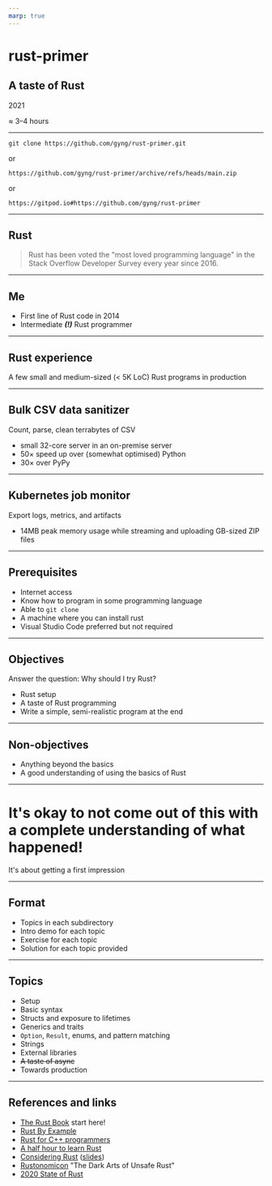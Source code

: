 ```yaml
---
marp: true
---
```


# rust-primer

## A taste of Rust

2021

$\approx$ 3–4 hours

---

```
git clone https://github.com/gyng/rust-primer.git
```

or

```
https://github.com/gyng/rust-primer/archive/refs/heads/main.zip
```

or

```
https://gitpod.io#https://github.com/gyng/rust-primer
```

---

## Rust

>Rust has been voted the "most loved programming language" in the Stack Overflow Developer Survey every year since 2016.

<!-- We're here to get a high-level answer to the questions: what and why Rust? -->

---

## Me

- First line of Rust code in 2014
- Intermediate ___(!)___ Rust programmer

<!-- I learn more about programming the more I write Rust -->

---

## Rust experience

A few small and medium-sized ($\lt$ 5K LoC) Rust programs in production

<!-- I would write more in production, if I could -->

---

## Bulk CSV data sanitizer

Count, parse, clean terrabytes of CSV

- small 32-core server in an on-premise server
- 50$\times$ speed up over (somewhat optimised) Python
- 30$\times$ over PyPy

---

## Kubernetes job monitor

Export logs, metrics, and artifacts

- 14MB peak memory usage while streaming and uploading GB-sized ZIP files

---

## Prerequisites

- Internet access
- Know how to program in some programming language
- Able to `git clone`
- A machine where you can install rust
- Visual Studio Code preferred but not required

---

## Objectives

Answer the question: Why should I try Rust?

- Rust setup
- A taste of Rust programming
- Write a simple, semi-realistic program at the end

---

## Non-objectives

- Anything beyond the basics
- A good understanding of using the basics of Rust

<!-- It took my newbie programmer brain weeks before I felt comfortable with Rust. -->

---

# It's okay to not come out of this with a complete understanding of what happened!

It's about getting a first impression


---

## Format

- Topics in each subdirectory
- Intro demo for each topic
- Exercise for each topic
- Solution for each topic provided

---

## Topics

- Setup
- Basic syntax
- Structs and exposure to lifetimes
- Generics and traits
- `Option`, `Result`, enums, and pattern matching
- Strings
- External libraries
- ~~A taste of async~~
- Towards production

---

## References and links

- [The Rust Book](https://doc.rust-lang.org/book/) start here!
- [Rust By Example](https://doc.rust-lang.org/rust-by-example/index.html)
- [Rust for C++ programmers](https://github.com/nrc/r4cppp)
- [A half hour to learn Rust](https://fasterthanli.me/articles/a-half-hour-to-learn-rust)
- [Considering Rust](https://www.youtube.com/watch?v=DnT-LUQgc7s) ([slides](https://jon.thesquareplanet.com/slides/considering-rust/export.pdf))
- [Rustonomicon](https://doc.rust-lang.org/nomicon/) "The Dark Arts of Unsafe Rust"
- [2020 State of Rust](https://blog.rust-lang.org/2020/12/16/rust-survey-2020.html)

